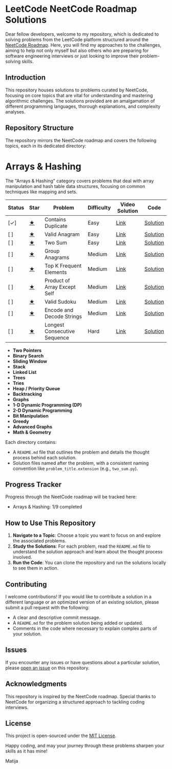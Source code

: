 # LeetCode NeetCode Roadmap Solutions

Dear fellow developers, welcome to my repository, which is dedicated to solving problems from the LeetCode platform structured around the [NeetCode Roadmap](https://neetcode.io/roadmap). Here, you will find my approaches to the challenges, aiming to help not only myself but also others who are preparing for software engineering interviews or just looking to improve their problem-solving skills.

## Introduction

This repository houses solutions to problems curated by NeetCode, focusing on core topics that are vital for understanding and mastering algorithmic challenges. The solutions provided are an amalgamation of different programming languages, thorough explanations, and complexity analyses.

## Repository Structure

The repository mirrors the NeetCode roadmap and covers the following topics, each in its dedicated directory:

# Arrays & Hashing

The "Arrays & Hashing" category covers problems that deal with array manipulation and hash table data structures, focusing on common techniques like mapping and sets.

| Status | Star | Problem | Difficulty | Video Solution | Code |
|--------|------|---------|------------|----------------|------|
| [✓]    | [★](#) | Contains Duplicate | Easy | [Link](https://www.youtube.com/watch?v=3OamzN90kPg) | [Solution](https://github.com/mbrnas/leetcode-roadmap/blob/main/src/main/java/org/company/arraysandhashing/ContainsDuplicate.java) |
| [ ]    | [★](#) | Valid Anagram | Easy | [Link](#) | [Solution](#) |
| [ ]    | [★](#) | Two Sum | Easy | [Link](#) | [Solution](#) |
| [ ]    | [★](#) | Group Anagrams | Medium | [Link](#) | [Solution](#) |
| [ ]    | [★](#) | Top K Frequent Elements | Medium | [Link](#) | [Solution](#) |
| [ ]    | [★](#) | Product of Array Except Self | Medium | [Link](#) | [Solution](#) |
| [ ]    | [★](#) | Valid Sudoku | Medium | [Link](#) | [Solution](#) |
| [ ]    | [★](#) | Encode and Decode Strings | Medium | [Link](#) | [Solution](#) |
| [ ]    | [★](#) | Longest Consecutive Sequence | Hard | [Link](#) | [Solution](#) |

- **Two Pointers**
- **Binary Search**
- **Sliding Window**
- **Stack**
- **Linked List**
- **Trees**
- **Tries**
- **Heap / Priority Queue**
- **Backtracking**
- **Graphs**
- **1-D Dynamic Programming (DP)**
- **2-D Dynamic Programming**
- **Bit Manipulation**
- **Greedy**
- **Advanced Graphs**
- **Math & Geometry**

Each directory contains:

- A `README.md` file that outlines the problem and details the thought process behind each solution.
- Solution files named after the problem, with a consistent naming convention like `problem_title.extension` (e.g., `two_sum.py`).

## Progress Tracker

Progress through the NeetCode roadmap will be tracked here:

- Arrays & Hashing: 1/9 completed

## How to Use This Repository

1. **Navigate to a Topic**: Choose a topic you want to focus on and explore the associated problems.
2. **Study the Solutions**: For each problem, read the `README.md` file to understand the solution approach and learn about the thought process involved.
3. **Run the Code**: You can clone the repository and run the solutions locally to see them in action.

## Contributing

I welcome contributions! If you would like to contribute a solution in a different language or an optimized version of an existing solution, please submit a pull request with the following:

- A clear and descriptive commit message.
- A `README.md` for the problem solution being added or updated.
- Comments in the code where necessary to explain complex parts of your solution.

## Issues

If you encounter any issues or have questions about a particular solution, please [open an issue](https://github.com/mbrnas/leetcode-roadmap/issues) on this repository.

## Acknowledgments

This repository is inspired by the NeetCode roadmap. Special thanks to NeetCode for organizing a structured approach to tackling coding interviews.

## License

This project is open-sourced under the [MIT License]([LICENSE.md](https://opensource.org/license/mit)).

Happy coding, and may your journey through these problems sharpen your skills as it has mine!

Matija
